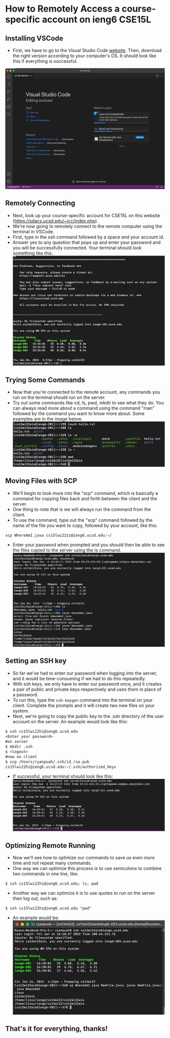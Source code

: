 # How to Remotely Access a course-specific account on ieng6 CSE15L

## Installing VSCode 
- First, we have to go to the Visual Studio Code [website](https://code.visualstudio.com/). Then, download the right version according to your computer's OS. It should look like this if everything is successful.

![Image](vscodescreenshot.png)

## Remotely Connecting

- Next, look up your course-specific account for CSE15L on this website  (https://sdacs.ucsd.edu/~icc/index.php).
- We're now going to remotely connect to the remote computer using the terminal in VSCode.
- First, type in the ssh command followed by a space and your account id.
- Answer yes to any question that pops up and enter your password and you will be successfully connected. Your terminal should look something like this.
![Image](terminal.png)

## Trying Some Commands

- Now that you're connected to the remote account, any commands you run on the terminal should run on the server.
- Try out some commands like cd, ls, pwd, mkdir to see what they do. You can always read more about a command using the command "man" followed by the command you want to know more about. Some examples are in the image below.
![Image](terminalcommands.png)

## Moving Files with SCP

- We'll begin to look more into the "scp" command, which is basically a command for copying files back and forth between the client and the server.
- One thing to note that is we will always run the command from the client.
- To use the command, type out the "scp" command followed by the name of the file you want to copy, followed by your account, like this: 
```
scp WhereAmI.java cs15lwi22zz@ieng6.ucsd.edu:~/
```
 - Enter your password when prompted and you should then be able to see the files copied to the server using the ls command.
 ![Image](scpcommand.png)

 ## Setting an SSH key

 - So far we've had to enter our password when logging into the server, and it would be time-consuming if we had to do this repeatedly.
 - With ssh keys, we only have to enter our password once, and it creates a pair of public and private keys respectively and uses them in place of a password.
 - To run this, type the ```ssh-keygen``` command into the terminal on your client. Complete the prompts and it will create two new files on your system.
- Next, we're going to copy the public key to the .ssh directory of the user account on the server. An example would look like this: 

```
$ ssh cs15lwi22hi@ieng6.ucsd.edu
<Enter your password>
#on server
$ mkdir .ssh
$ <logout> 
#now on client
$ scp /Users/ryanpuah/.ssh/id_rsa.pub cs15lwi22hi@ieng6.ucsd.edu:~/.ssh/authorized_keys
```
- If successful, your terminal should look like this:
![Image](sshkeys.png)

## Optimizing Remote Running

- Now we'll see how to optimize our commands to save us even more time and not repeat many commands.
- One way we can optimize this process is to use semicolons to combine two commands in one line, like:
```
$ ssh cs15lwi22hi@ieng6.ucsd.edu; ls; pwd
```
- Another way we can optimize it is to use quotes to run on the server then log out, such as: 
```
$ ssh cs15lwi22hi@ieng6.ucsd.edu "pwd"
```

- An example would be:
![Image](optimized.png)

## That's it for everything, thanks!
